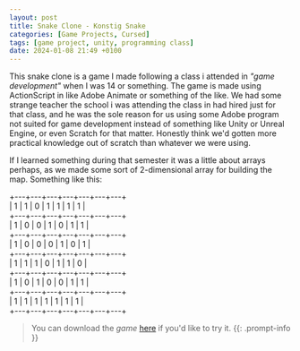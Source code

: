 ```yaml
---
layout: post
title: Snake Clone - Konstig Snake
categories: [Game Projects, Cursed]
tags: [game project, unity, programming class]
date: 2024-01-08 21:49 +0100
---
```

This snake clone is a game I made following a class i attended in _"game development"_ when I was 14 or something. The game is made using ActionScript in like Adobe Animate or something of the like. We had some strange teacher the school i was attending the class in had hired just for that class, and he was the sole reason for us using some Adobe program not suited for game development instead of something like Unity or Unreal Engine, or even Scratch for that matter. Honestly think we'd gotten more practical knowledge out of scratch than whatever we were using.

If I learned something during that semester it was a little about arrays perhaps, as we made some sort of 2-dimensional array for building the map. Something like this:

+---+---+---+---+---+---+---+  
| 1 | 1 | 0 | 1 | 1 | 1 | 1 |  
+---+---+---+---+---+---+---+  
| 1 | 0 | 0 | 1 | 0 | 1 | 1 |  
+---+---+---+---+---+---+---+  
| 1 | 0 | 0 | 0 | 1 | 0 | 1 |  
+---+---+---+---+---+---+---+  
| 1 | 1 | 1 | 0 | 1 | 1 | 0 |  
+---+---+---+---+---+---+---+  
| 1 | 0 | 1 | 0 | 0 | 1 | 1 |  
+---+---+---+---+---+---+---+  
| 1 | 1 | 1 | 1 | 1 | 1 | 1 |  
+---+---+---+---+---+---+---+  

> You can download the _game_ [here](https://www.dropbox.com/scl/fi/dc2sb4h6npy8o4urtmui2/Snake-Clone.zip?rlkey=s6jpnazurxy4k2bew8qffk0ua&dl=1) if you'd like to try it.
{{: .prompt-info }}
